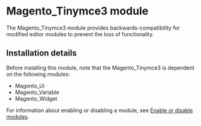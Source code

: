 # Magento_Tinymce3 module

The Magento_Tinymce3 module provides backwards-compatibility for modified editor modules to prevent the loss of functionality.

## Installation details

Before installing this module, note that the Magento_Tinymce3 is dependent on the following modules:

- Magento_Ui
- Magento_Variable
- Magento_Widget

For information about enabling or disabling a module, see [Enable or disable modules](https://devdocs.magento.com/guides/v2.4/install-gde/install/cli/install-cli-subcommands-enable.html).
